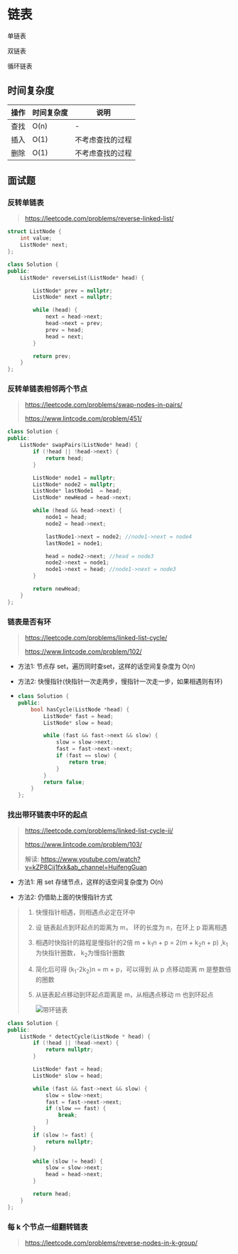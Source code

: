 # 链表

单链表

双链表

循环链表

## 时间复杂度

| 操作  | 时间复杂度 | 说明       |
| --- | ----- | -------- |
| 查找  | O(n)  | -        |
| 插入  | O(1)  | 不考虑查找的过程 |
| 删除  | O(1)  | 不考虑查找的过程 |

## 面试题

### 反转单链表

> https://leetcode.com/problems/reverse-linked-list/

```cpp
struct ListNode {
    int value;
    ListNode* next;
};

class Solution {
public:
    ListNode* reverseList(ListNode* head) {

        ListNode* prev = nullptr;
        ListNode* next = nullptr;

        while (head) {
            next = head->next;
            head->next = prev;
            prev = head;
            head = next;
        }

        return prev;
    }
};
```

### 反转单链表相邻两个节点

> https://leetcode.com/problems/swap-nodes-in-pairs/
> 
> https://www.lintcode.com/problem/451/

```cpp
class Solution {
public:
    ListNode* swapPairs(ListNode* head) {
        if (!head || !head->next) {
            return head;
        }

        ListNode* node1 = nullptr;
        ListNode* node2 = nullptr;
        ListNode* lastNode1  = head;
        ListNode* newHead = head->next;

        while (head && head->next) {
            node1 = head;
            node2 = head->next;

            lastNode1->next = node2; //node1->next = node4
            lastNode1 = node1;

            head = node2->next; //head = node3
            node2->next = node1;
            node1->next = head; //node1->next = node3
        }

        return newHead;
    }
};
```

### 链表是否有环

> https://leetcode.com/problems/linked-list-cycle/
> 
> https://www.lintcode.com/problem/102/

- 方法1: 节点存 set，遍历同时查set，这样的话空间复杂度为 O(n)

- 方法2: 快慢指针(快指针一次走两步，慢指针一次走一步，如果相遇则有环)

- ```cpp
  class Solution {
  public:
      bool hasCycle(ListNode *head) {
          ListNode* fast = head;
          ListNode* slow = head;
  
          while (fast && fast->next && slow) {
              slow = slow->next;
              fast = fast->next->next;
              if (fast == slow) {
                  return true;
              }
          }
          return false;
      }
  };
  ```

### 找出带环链表中环的起点

> https://leetcode.com/problems/linked-list-cycle-ii/
> 
> https://www.lintcode.com/problem/103/
> 
> 解读: https://www.youtube.com/watch?v=kZP8Cij1fxk&ab_channel=HuifengGuan

- 方法1: 用 set 存储节点，这样的话空间复杂度为 O(n)

- 方法2: 仍借助上面的快慢指针方式

> 1. 快慢指针相遇，则相遇点必定在环中
> 
> 2. 设 链表起点到环起点的距离为 m， 环的长度为 n，在环上 p 距离相遇
> 
> 3. 相遇时快指针的路程是慢指针的2倍 m + k<sub>1</sub>n + p = 2(m + k<sub>2</sub>n + p) ,k<sub>1</sub>为快指针圈数， k<sub>2</sub>为慢指针圈数
> 
> 4. 简化后可得  (k<sub>1</sub>-2k<sub>2</sub>)n = m + p，可以得到 从 p 点移动距离 m 是整数倍的圈数
> 
> 5. 从链表起点移动到环起点距离是 m，从相遇点移动 m 也到环起点
>    
>    ![带环链表](resources/cycle_list.svg)

```cpp
class Solution {
public:
    ListNode * detectCycle(ListNode * head) {
        if (!head || !head->next) {
            return nullptr;
        }

        ListNode* fast = head;
        ListNode* slow = head;

        while (fast && fast->next && slow) {
            slow = slow->next;
            fast = fast->next->next;
            if (slow == fast) {
                break;
            }
        }
        if (slow != fast) {
            return nullptr;
        }

        while (slow != head) {
            slow = slow->next;
            head = head->next;
        }

        return head;
    }
};
```

### 每 k 个节点一组翻转链表

> https://leetcode.com/problems/reverse-nodes-in-k-group/
